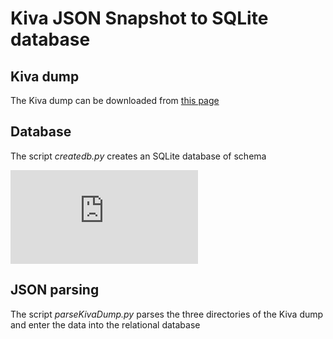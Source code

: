 Kiva JSON Snapshot to SQLite database
=============

## Kiva dump
The Kiva dump can be downloaded from [this page](http://build.kiva.org/)

## Database
The script *createdb.py* creates an SQLite database of schema

![database diagram](https://github.com/fraba/Kiva-JSON-Snapshot-to-SQLite/blob/master/database-diagram.pdf)

## JSON parsing
The script *parseKivaDump.py* parses the three directories of the Kiva dump and enter the data into the relational database

